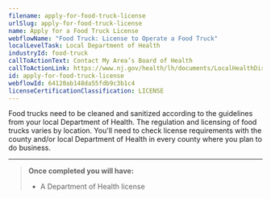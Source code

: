 ```yaml
---
filename: apply-for-food-truck-license
urlSlug: apply-for-food-truck-license
name: Apply for a Food Truck License
webflowName: "Food Truck: License to Operate a Food Truck"
localLevelTask: Local Department of Health
industryId: food-truck
callToActionText: Contact My Area’s Board of Health
callToActionLink: https://www.nj.gov/health/lh/documents/LocalHealthDirectory.pdf
id: apply-for-food-truck-license
webflowId: 64120ab148da55fdb9c3b1c4
licenseCertificationClassification: LICENSE
---
```


Food trucks need to be cleaned and sanitized according to the guidelines from your local Department of Health. The regulation and licensing of food trucks varies by location. You'll need to check license requirements with the county and/or local Department of Health in every county where you plan to do business.

---

> **Once completed you will have:**
>
> - A Department of Health license
